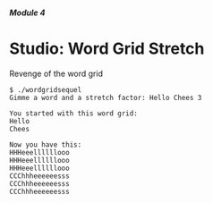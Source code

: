 ##### Module 4

# Studio: Word Grid Stretch

Revenge of the word grid

```
$ ./wordgridsequel
Gimme a word and a stretch factor: Hello Chees 3

You started with this word grid:
Hello
Chees

Now you have this:
HHHeeellllllooo
HHHeeellllllooo
HHHeeellllllooo
CCChhheeeeeesss
CCChhheeeeeesss
CCChhheeeeeesss
```
